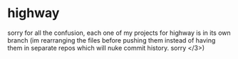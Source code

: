 # highway 

sorry for all the confusion, each one of my projects for highway is in its own branch (im rearranging the files before pushing them instead of having them in separate repos which will nuke commit history. sorry </3>)